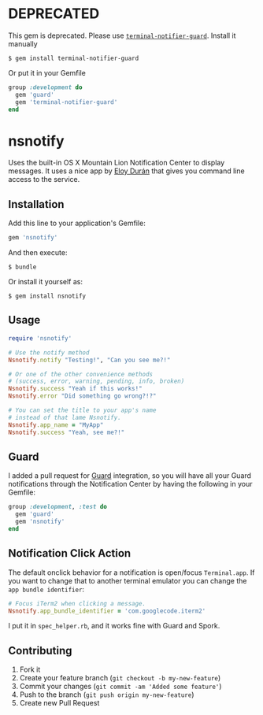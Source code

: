 # DEPRECATED

This gem is deprecated. Please use [`terminal-notifier-guard`](https://github.com/Springest/terminal-notifier-guard).
Install it manually

```
$ gem install terminal-notifier-guard
```

Or put it in your Gemfile

```ruby
group :development do
  gem 'guard'
  gem 'terminal-notifier-guard'
end
```

# nsnotify

Uses the built-in OS X Mountain Lion Notification Center to display messages.
It uses a nice app by [Eloy Durán](https://github.com/alloy/terminal-notifier)
that gives you command line access to the service.

## Installation

Add this line to your application's Gemfile:

```ruby
gem 'nsnotify'
```

And then execute:

    $ bundle

Or install it yourself as:

    $ gem install nsnotify

## Usage

```ruby
require 'nsnotify'

# Use the notify method
Nsnotify.notify "Testing!", "Can you see me?!"

# Or one of the other convenience methods
# (success, error, warning, pending, info, broken)
Nsnotify.success "Yeah if this works!"
Nsnotify.error "Did something go wrong?!?"

# You can set the title to your app's name
# instead of that lame Nsnotify.
Nsnotify.app_name = "MyApp"
Nsnotify.success "Yeah, see me?!"
```

## Guard

I added a pull request for [Guard](https://github.com/guard/guard/pull/311) integration,
so you will have all your Guard notifications through the Notification Center by having
the following in your Gemfile:

```ruby
group :development, :test do
  gem 'guard'
  gem 'nsnotify'
end
```

## Notification Click Action

The default onclick behavior for a notification is open/focus `Terminal.app`. If you want to
change that to another terminal emulator you can change the `app bundle identifier`:

```ruby
# Focus iTerm2 when clicking a message.
Nsnotify.app_bundle_identifier = 'com.googlecode.iterm2'
```

I put it in `spec_helper.rb`, and it works fine with Guard and Spork.

## Contributing

1. Fork it
2. Create your feature branch (`git checkout -b my-new-feature`)
3. Commit your changes (`git commit -am 'Added some feature'`)
4. Push to the branch (`git push origin my-new-feature`)
5. Create new Pull Request
